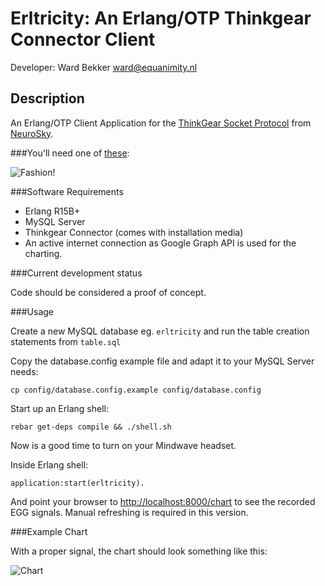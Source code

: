 Erltricity: An Erlang/OTP Thinkgear Connector Client 
==========

Developer: Ward Bekker <ward@equanimity.nl>

Description
----------

An Erlang/OTP Client Application for the [ThinkGear Socket Protocol](http://developer.neurosky.com/docs/lib/exe/fetch.php?media=app_notes:thinkgear_socket_protocol.pdf) from [NeuroSky](http://neurosky.com/). 

###You'll need one of [these](http://store.neurosky.com/products/mindwave-1):

![Fashion!](http://cdn.shopify.com/s/files/1/0031/6882/products/MindWave_large_medium.png)

###Software Requirements

* Erlang R15B+
* MySQL Server
* Thinkgear Connector (comes with installation media)
* An active internet connection as Google Graph API is used for the charting.

###Current development status

Code should be considered a proof of concept.

###Usage

Create a new MySQL database eg. `erltricity` and run the table creation statements from `table.sql`

Copy the database.config example file and adapt it to your MySQL Server needs:

`cp config/database.config.example config/database.config`

Start up an Erlang shell:

`rebar get-deps compile && ./shell.sh`

Now is a good time to turn on your Mindwave headset.

Inside Erlang shell:

`application:start(erltricity).`

And point your browser to [http://localhost:8000/chart](http://localhost:8000/chart) to see the recorded EGG signals. Manual refreshing is required in this version.

###Example Chart

With a proper signal, the chart should look something like this:

![Chart](https://img.skitch.com/20120316-f7yngmu28b5yq8xmusgabc13r3.jpg)
